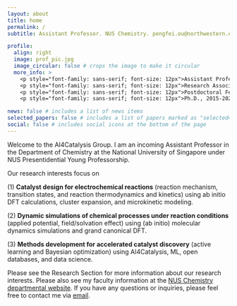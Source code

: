 ```yaml
---
layout: about
title: home
permalink: /
subtitle: Assistant Professor. NUS Chemistry. pengfei.ou@northwestern.edu.

profile:
  align: right
  image: prof_pic.jpg
  image_circular: false # crops the image to make it circular
  more_info: >
    <p style="font-family: sans-serif; font-size: 12px">Assistant Professor, 2024-, National University of Singapore</p>
    <p style="font-family: sans-serif; font-size: 12px">Research Associate, 2022-2024, Northwestern University</p>
    <p style="font-family: sans-serif; font-size: 12px">Postdoctoral Fellow, 2020-2022, University of Toronto</p>
    <p style="font-family: sans-serif; font-size: 12px">Ph.D., 2015-2020, McGill University</p>

news: false # includes a list of news items
selected_papers: false # includes a list of papers marked as "selected={true}"
social: false # includes social icons at the bottom of the page
---
```


Welcome to the AI4Catalysis Group. I am an incoming Assistant Professor in the Department of Chemistry at the National University of Singapore under NUS Presentidential Young Professorship.

Our research interests focus on
<p>(1) <b>Catalyst design for electrochemical reactions</b> (reaction mechanism, transition states, and reaction thermodynamics and kinetics) using ab initio DFT calculations, cluster expansion, and microkinetic modeling.</p>
<p>(2) <b>Dynamic simulations of chemical processes under reaction conditions</b> (applied potential, field/solvation effect) using (ab initio) molecular dynamics simulations and grand canonical DFT.</p>
<p>(3) <b>Methods development for accelerated catalyst discovery</b> (active learning and Bayesian optimization) using AI4Catalysis, ML, open databases, and data science.</p>

Please see the Research Section for more information about our research interests. Please also see my faculty information at the [NUS Chemistry departmental website](https://chemistry.nus.edu.sg/about-us/our-people/). If you have any questions or inquiries, please feel free to contact me via [email](pengfei.ou@northwestern.edu).
